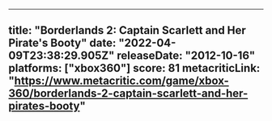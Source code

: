 
---
title: "Borderlands 2: Captain Scarlett and Her Pirate's Booty"
date: "2022-04-09T23:38:29.905Z"
releaseDate: "2012-10-16"
platforms: ["xbox360"]
score: 81
metacriticLink: "https://www.metacritic.com/game/xbox-360/borderlands-2-captain-scarlett-and-her-pirates-booty"
---
